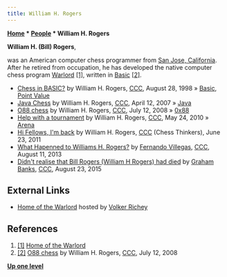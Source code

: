 ```yaml
---
title: William H. Rogers
---
```

**[Home](Home "Home") \* [People](People "People") \* William H. Rogers**


**William H. (Bill) Rogers**,  

was an American computer chess programmer from [San Jose, California](https://en.wikipedia.org/wiki/San_Jose,_California). 
After he retired from occupation, he has developed the native computer chess program [Warlord](Warlord "Warlord") <a id="cite-note-1" href="#cite-ref-1">[1]</a>, written in [Basic](Basic "Basic") <a id="cite-note-2" href="#cite-ref-2">[2]</a>. 






* [Chess in BASIC?](https://www.stmintz.com/ccc/index.php?id=25568) by William H. Rogers, [CCC](CCC "CCC"), August 28, 1998 » [Basic](Basic "Basic"), [Point Value](Point_Value "Point Value")
* [Java Chess](http://www.talkchess.com/forum/viewtopic.php?t=13046) by William H. Rogers, [CCC](CCC "CCC"), April 12, 2007 » [Java](Java "Java")
* [O88 chess](http://www.talkchess.com/forum/viewtopic.php?t=22316) by William H. Rogers, [CCC](CCC "CCC"), July 12, 2008 » [0x88](0x88 "0x88")
* [Help with a tournament](http://www.talkchess.com/forum/viewtopic.php?t=34493) by William H. Rogers, [CCC](CCC "CCC"), May 24, 2010 » [Arena](Arena "Arena")
* [Hi Fellows, I'm back](http://www.talkchess.com/forum3/viewtopic.php?f=3&t=39457) by William H. Rogers, [CCC](CCC "CCC") (Chess Thinkers), June 23, 2011
* [What Hapenned to Williams H. Rogers?](http://www.talkchess.com/forum/viewtopic.php?t=48928) by [Fernando Villegas](Fernando_Villegas "Fernando Villegas"), [CCC](CCC "CCC"), August 11, 2013
* [Didn't realise that Bill Rogers (William H Rogers) had died](http://www.talkchess.com/forum/viewtopic.php?t=57351) by [Graham Banks](Graham_Banks "Graham Banks"), [CCC](CCC "CCC"), August 23, 2015


## External Links


* [Home of the Warlord](http://www.vrichey.de/warlord/) hosted by [Volker Richey](index.php?title=Volker_Richey&action=edit&redlink=1 "Volker Richey (page does not exist)")


## References


1. <a id="cite-ref-1" href="#cite-note-1">[1]</a> [Home of the Warlord](http://www.vrichey.de/warlord/)
2. <a id="cite-ref-2" href="#cite-note-2">[2]</a> [O88 chess](http://www.talkchess.com/forum/viewtopic.php?t=22316) by William H. Rogers, [CCC](CCC "CCC"), July 12, 2008

**[Up one level](People "People")**







 
